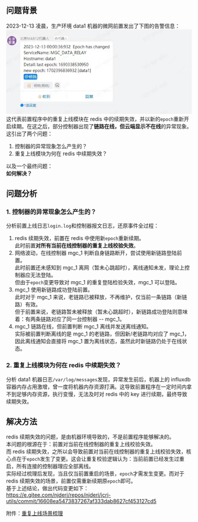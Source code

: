 ## 问题背景
2023-12-13 凌晨，生产环境 data1 机器的微网前置发出了下图的告警信息：
![问题发生](问题发生.jpg)  
这代表前置程序中的重复上线模块在 redis 中的续期失效，并以新的`epoch`重新开启续期。在这之后，部分控制器出现了**链路在线，但云端显示不在线**的异常现象。  
这引出了两个问题：  
1. 控制器的异常现象怎么产生的？
2. 重复上线模块为何在 redis 中续期失效？

以及一个最终问题：  
**如何解决？**

## 问题分析
### 1. 控制器的异常现象怎么产生的？
分析前置上线日志`login.log`和控制器报文日志，还原事件全过程：  
1. redis 续期失效，前置在 redis 中使用新`epoch`重新续期。  
   此时前置**对所有当前在线控制器的重复上线校验失效**。
2. 网络波动，在线控制器 mgc_1 判断自身链路断开，尝试使用新链路登陆前置。  
   此时前置还未感知到 mgc_1 离网（暂未心跳超时），离线通知未发，理论上控制器应无法登陆。  
   但由于`epoch`变更导致对 mgc_1 的重复登陆检验失效，mgc_1 可以登陆。
3. mgc_1 使用新链路成功登陆前置。  
   此时对于 mgc_1 来说，老链路已被释放，不再维护，仅当前一条链路（新链路）有效。  
   但于前置来说，老链路暂未被释放（暂未心跳超时），新链路成功登陆则意味着：有两条链路对应了同一台控制器 -- mgc_1。
4. mgc_1 链路在线，但前置判断 mgc_1 离线并发送离线通知。  
   实际被前置判断离线的是 mgc_1 的老链路，但因新/老链路均对应了 mgc_1，因此离线通知会直接将 mgc_1 置为离线状态，虽然此时新链路仍处于在线状态。

### 2. 重复上线模块为何在 redis 中续期失效？
分析 data1 机器日志`/var/log/messages`发现，异常发生前后，机器上的 influxdb 容器内存占用激增，曾一度将机器内存资源打满。这导致前置程序在一定时间内拿不到足够内存资源，执行变慢，无法及时对 redis 中的 key 进行续期，最终导致续期失效。

## 解决方法
redis 续期失效的问题，是由机器环境导致的，不是前置程序能够解决的。  
本问题的根源在于：前置对当前在线控制器的重复上线校验失效。  
而 redis 续期失效，之所以会导致前置对当前在线控制器的重复上线校验失效，核心点在于`epoch`发生了变更。这会让重复校验逻辑认为：当前前置已经发生过重启，所有连接的控制器理应全部离线。  
实际经过梳理后发现，当且仅当前置重启的场景，`epoch`才需发生变更。而对于 redis 续期失效的场景，前置仅需重新续期原`epoch`即可。  
基于上述结论，做出代码变更如下：  
https://e.gitee.com/njderi/repos/njderi/jcrj-utils/commit/16608ea5473837267af333dab8627cf453127cd5

附件：[重复上线场景梳理](./上线场景.drawio)